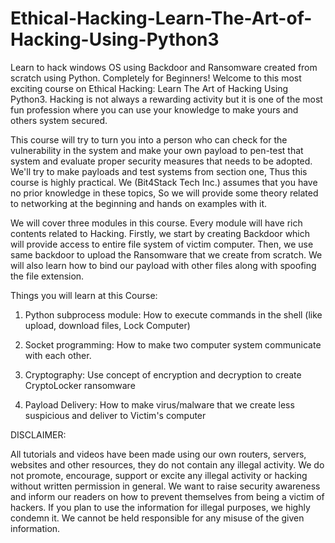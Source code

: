 # Ethical-Hacking-Learn-The-Art-of-Hacking-Using-Python3
Learn to hack windows OS using Backdoor and Ransomware created from scratch using Python. Completely for Beginners!
Welcome to this most exciting course on Ethical Hacking: Learn The Art of Hacking Using Python3. Hacking is not always a rewarding activity but it is one of the most fun profession where you can use your knowledge to make yours and others system secured. 

This course will try to turn you into a person who can check for the vulnerability in the system and make your own payload to pen-test that system and evaluate proper security measures that needs to be adopted. We'll try to make payloads and test systems from section one, Thus this course is highly practical. We (Bit4Stack Tech Inc.) assumes that you have no prior knowledge in these topics, So we will provide some theory related to networking at the beginning and hands on examples with it. 

We will cover three modules in this course. Every module will have rich contents related to Hacking. Firstly, we start by creating Backdoor which will provide access to entire file system of victim computer. Then, we use same backdoor to upload the Ransomware that we create from scratch. We will also learn how to bind our payload with other files along with spoofing the file extension.

Things you will learn at this Course:

1. Python subprocess module: How to execute commands in the shell (like upload, download files, Lock Computer)

2. Socket programming: How to make two computer system communicate with each other.

3. Cryptography: Use concept of encryption and decryption to create CryptoLocker ransomware

4. Payload Delivery: How to make virus/malware that we create less suspicious and deliver to Victim's computer

DISCLAIMER:

All tutorials and videos have been made using our own routers, servers, websites and other resources, they do not contain any illegal activity. We do not promote, encourage, support or excite any illegal activity or hacking without written permission in general. We want to raise security awareness and inform our readers on how to prevent themselves from being a victim of hackers. If you plan to use the information for illegal purposes, we highly condemn it. We cannot be held responsible for any misuse of the given information.
